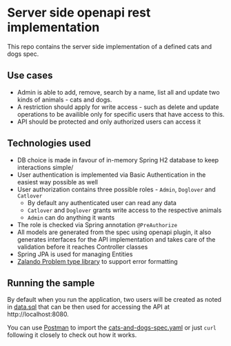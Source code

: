 # Server side openapi rest implementation

This repo contains the server side implementation of a defined cats and dogs spec.

## Use cases

* Admin is able to add, remove, search by a name, list all and update two kinds of animals - cats and dogs.
* A restriction should apply for write access - such as delete and update operations to be availible only for specific
  users that have access to this.
* API should be protected and only authorized users can access it

## Technologies used

* DB choice is made in favour of in-memory Spring H2 database to keep interactions simple/
* User authentication is implemented via Basic Authentication in the easiest way possible as well
* User authorization contains three possible roles - `Admin`, `Doglover` and `Catlover`
    * By default any authenticated user can read any data
    * `Catlover` and `Doglover` grants write access to the respective animals
    * `Admin` can do anything it wants
* The role is checked via Spring annotation `@PreAuthorize`
* All models are generated from the spec using openapi plugin, it also generates interfaces for the API implementation
  and takes care of the validation before it reaches Controller classes
* Spring JPA is used for managing Entities
* [Zalando Problem type library](https://github.com/zalando/problem) to support error formatting

## Running the sample

By default when you run the application, two users will be created as noted in [data.sql](src/main/resources/data.sql)
that can be then used for accessing the API at http://localhost:8080.

You can use [Postman](https://www.postman.com/) to import
the [cats-and-dogs-spec.yaml](src/main/resources/cats-and-dogs-spec.yaml) or just `curl` following it closely to check
out how it works. 